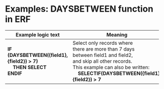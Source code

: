 
# Examples: DAYSBETWEEN function in ERF 

|Example logic text|Meaning|
|------------------|-------|
|**IF (DAYSBETWEEN({field1},{field2}) > 7)<BR>&nbsp;&nbsp;&nbsp;&nbsp;THEN SELECT<BR>ENDIF**|Select only records where<BR>there are more than 7 days<BR>between field1 and field2, <BR>and skip all other records. <BR>This example can also be written:<BR>&nbsp;&nbsp;&nbsp;&nbsp;**SELECTIF(DAYSBETWEEN({field1},{field2}) > 7**|
